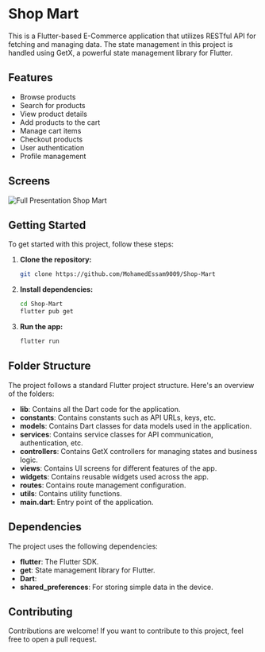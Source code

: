 # Shop Mart

This is a Flutter-based E-Commerce application that utilizes RESTful API for fetching and managing data. The state management in this project is handled using GetX, a powerful state management library for Flutter.

## Features

- Browse products
- Search for products
- View product details
- Add products to the cart
- Manage cart items
- Checkout products
- User authentication
- Profile management

## Screens
![Full Presentation Shop Mart](https://github.com/MohamedEssam9009/Shop-Mart/assets/77198018/400976b5-c4fc-4782-8ae7-489b0b772a53)


## Getting Started

To get started with this project, follow these steps:

1. **Clone the repository:**
   ```bash
   git clone https://github.com/MohamedEssam9009/Shop-Mart
   ```

2. **Install dependencies:**
   ```bash
   cd Shop-Mart
   flutter pub get
   ```

3. **Run the app:**
   ```bash
   flutter run
   ``` 

## Folder Structure

The project follows a standard Flutter project structure. Here's an overview of the folders:

- **lib**: Contains all the Dart code for the application.
- **constants**: Contains constants such as API URLs, keys, etc.
- **models**: Contains Dart classes for data models used in the application.
- **services**: Contains service classes for API communication, authentication, etc.
- **controllers**: Contains GetX controllers for managing states and business logic.
- **views**: Contains UI screens for different features of the app.
- **widgets**: Contains reusable widgets used across the app.
- **routes**: Contains route management configuration.
- **utils**: Contains utility functions.
- **main.dart**: Entry point of the application.

## Dependencies

The project uses the following dependencies:

- **flutter**: The Flutter SDK.
- **get**: State management library for Flutter.
- **Dart**: 
- **shared_preferences**: For storing simple data in the device.


## Contributing

Contributions are welcome! If you want to contribute to this project, feel free to open a pull request.








